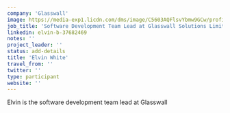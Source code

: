 ```yaml
---
company: 'Glasswall'
image: https://media-exp1.licdn.com/dms/image/C5603AQFlsvYbmw9GCw/profile-displayphoto-shrink_800_800/0?e=1597276800&v=beta&t=GtvpDcp-G7ZALayVCD49-tZD3oH8C6il2rjpo-DVQW8
job_title: 'Software Development Team Lead at Glasswall Solutions Limited'
linkedin: elvin-b-37682469
notes: ''
project_leader: ''
status: add-details
title: 'Elvin White'
travel_from: ''
twitter: ''
type: participant
website: ''
---
```

Elvin is the software development team lead at Glasswall
